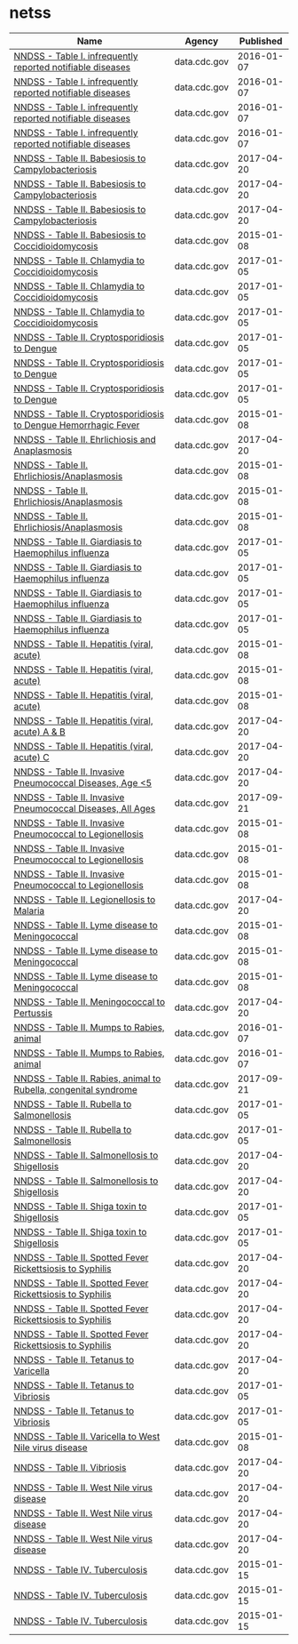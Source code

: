 # netss

Name | Agency | Published
---- | ---- | ---------
[NNDSS - Table I. infrequently reported notifiable diseases](../datasets/pb4z-432k.md) | data.cdc.gov | 2016-01-07
[NNDSS - Table I. infrequently reported notifiable diseases](../datasets/pb4z-432k.md) | data.cdc.gov | 2016-01-07
[NNDSS - Table I. infrequently reported notifiable diseases](../datasets/pb4z-432k.md) | data.cdc.gov | 2016-01-07
[NNDSS - Table I. infrequently reported notifiable diseases](../datasets/pb4z-432k.md) | data.cdc.gov | 2016-01-07
[NNDSS - Table II. Babesiosis to Campylobacteriosis](../datasets/xuah-ug7z.md) | data.cdc.gov | 2017-04-20
[NNDSS - Table II. Babesiosis to Campylobacteriosis](../datasets/xuah-ug7z.md) | data.cdc.gov | 2017-04-20
[NNDSS - Table II. Babesiosis to Campylobacteriosis](../datasets/xuah-ug7z.md) | data.cdc.gov | 2017-04-20
[NNDSS - Table II. Babesiosis to Coccidioidomycosis](../datasets/qz8t-eu2e.md) | data.cdc.gov | 2015-01-08
[NNDSS - Table II. Chlamydia to Coccidioidomycosis](../datasets/n835-hpyp.md) | data.cdc.gov | 2017-01-05
[NNDSS - Table II. Chlamydia to Coccidioidomycosis](../datasets/n835-hpyp.md) | data.cdc.gov | 2017-01-05
[NNDSS - Table II. Chlamydia to Coccidioidomycosis](../datasets/n835-hpyp.md) | data.cdc.gov | 2017-01-05
[NNDSS - Table II. Cryptosporidiosis to Dengue](../datasets/kikd-77zw.md) | data.cdc.gov | 2017-01-05
[NNDSS - Table II. Cryptosporidiosis to Dengue](../datasets/kikd-77zw.md) | data.cdc.gov | 2017-01-05
[NNDSS - Table II. Cryptosporidiosis to Dengue](../datasets/kikd-77zw.md) | data.cdc.gov | 2017-01-05
[NNDSS - Table II. Cryptosporidiosis to Dengue Hemorrhagic Fever](../datasets/b36e-ru3r.md) | data.cdc.gov | 2015-01-08
[NNDSS - Table II. Ehrlichiosis and Anaplasmosis](../datasets/gz3p-wzwf.md) | data.cdc.gov | 2017-04-20
[NNDSS - Table II. Ehrlichiosis/Anaplasmosis](../datasets/edtz-vibe.md) | data.cdc.gov | 2015-01-08
[NNDSS - Table II. Ehrlichiosis/Anaplasmosis](../datasets/edtz-vibe.md) | data.cdc.gov | 2015-01-08
[NNDSS - Table II. Ehrlichiosis/Anaplasmosis](../datasets/edtz-vibe.md) | data.cdc.gov | 2015-01-08
[NNDSS - Table II. Giardiasis to Haemophilus influenza](../datasets/afja-b25e.md) | data.cdc.gov | 2017-01-05
[NNDSS - Table II. Giardiasis to Haemophilus influenza](../datasets/afja-b25e.md) | data.cdc.gov | 2017-01-05
[NNDSS - Table II. Giardiasis to Haemophilus influenza](../datasets/afja-b25e.md) | data.cdc.gov | 2017-01-05
[NNDSS - Table II. Giardiasis to Haemophilus influenza](../datasets/afja-b25e.md) | data.cdc.gov | 2017-01-05
[NNDSS - Table II. Hepatitis (viral, acute)](../datasets/rg4j-6mcc.md) | data.cdc.gov | 2015-01-08
[NNDSS - Table II. Hepatitis (viral, acute)](../datasets/rg4j-6mcc.md) | data.cdc.gov | 2015-01-08
[NNDSS - Table II. Hepatitis (viral, acute)](../datasets/rg4j-6mcc.md) | data.cdc.gov | 2015-01-08
[NNDSS - Table II. Hepatitis (viral, acute) A & B](../datasets/vxsn-2csw.md) | data.cdc.gov | 2017-04-20
[NNDSS - Table II. Hepatitis (viral, acute) C](../datasets/swv3-ghj7.md) | data.cdc.gov | 2017-04-20
[NNDSS - Table II. Invasive Pneumococcal Diseases, Age <5](../datasets/9yc3-yir3.md) | data.cdc.gov | 2017-04-20
[NNDSS - Table II. Invasive Pneumococcal Diseases, All Ages](../datasets/mbsb-z5f8.md) | data.cdc.gov | 2017-09-21
[NNDSS - Table II. Invasive Pneumococcal to Legionellosis](../datasets/23gt-ssfe.md) | data.cdc.gov | 2015-01-08
[NNDSS - Table II. Invasive Pneumococcal to Legionellosis](../datasets/23gt-ssfe.md) | data.cdc.gov | 2015-01-08
[NNDSS - Table II. Invasive Pneumococcal to Legionellosis](../datasets/23gt-ssfe.md) | data.cdc.gov | 2015-01-08
[NNDSS - Table II. Legionellosis to Malaria](../datasets/33kn-dpz2.md) | data.cdc.gov | 2017-04-20
[NNDSS - Table II. Lyme disease to Meningococcal](../datasets/y6uv-t34t.md) | data.cdc.gov | 2015-01-08
[NNDSS - Table II. Lyme disease to Meningococcal](../datasets/y6uv-t34t.md) | data.cdc.gov | 2015-01-08
[NNDSS - Table II. Lyme disease to Meningococcal](../datasets/y6uv-t34t.md) | data.cdc.gov | 2015-01-08
[NNDSS - Table II. Meningococcal to Pertussis](../datasets/hatw-7gqy.md) | data.cdc.gov | 2017-04-20
[NNDSS - Table II. Mumps to Rabies, animal](../datasets/d69q-iyrb.md) | data.cdc.gov | 2016-01-07
[NNDSS - Table II. Mumps to Rabies, animal](../datasets/d69q-iyrb.md) | data.cdc.gov | 2016-01-07
[NNDSS - Table II. Rabies, animal to Rubella, congenital syndrome](../datasets/scxv-4u4u.md) | data.cdc.gov | 2017-09-21
[NNDSS - Table II. Rubella to Salmonellosis](../datasets/4qb4-rsd8.md) | data.cdc.gov | 2017-01-05
[NNDSS - Table II. Rubella to Salmonellosis](../datasets/4qb4-rsd8.md) | data.cdc.gov | 2017-01-05
[NNDSS - Table II. Salmonellosis to Shigellosis](../datasets/hwyq-75wu.md) | data.cdc.gov | 2017-04-20
[NNDSS - Table II. Salmonellosis to Shigellosis](../datasets/hwyq-75wu.md) | data.cdc.gov | 2017-04-20
[NNDSS - Table II. Shiga toxin to Shigellosis](../datasets/xv7k-8e7s.md) | data.cdc.gov | 2017-01-05
[NNDSS - Table II. Shiga toxin to Shigellosis](../datasets/xv7k-8e7s.md) | data.cdc.gov | 2017-01-05
[NNDSS - Table II. Spotted Fever Rickettsiosis to Syphilis](../datasets/75b3-73qi.md) | data.cdc.gov | 2017-04-20
[NNDSS - Table II. Spotted Fever Rickettsiosis to Syphilis](../datasets/75b3-73qi.md) | data.cdc.gov | 2017-04-20
[NNDSS - Table II. Spotted Fever Rickettsiosis to Syphilis](../datasets/75b3-73qi.md) | data.cdc.gov | 2017-04-20
[NNDSS - Table II. Spotted Fever Rickettsiosis to Syphilis](../datasets/75b3-73qi.md) | data.cdc.gov | 2017-04-20
[NNDSS - Table II. Tetanus to Varicella](../datasets/jz7r-jrma.md) | data.cdc.gov | 2017-04-20
[NNDSS - Table II. Tetanus to Vibriosis](../datasets/tj26-bdgd.md) | data.cdc.gov | 2017-01-05
[NNDSS - Table II. Tetanus to Vibriosis](../datasets/tj26-bdgd.md) | data.cdc.gov | 2017-01-05
[NNDSS - Table II. Varicella to West Nile virus disease](../datasets/ig4m-ub43.md) | data.cdc.gov | 2015-01-08
[NNDSS - Table II. Vibriosis](../datasets/98pz-jhyt.md) | data.cdc.gov | 2017-04-20
[NNDSS - Table II. West Nile virus disease](../datasets/m5zs-rf6r.md) | data.cdc.gov | 2017-04-20
[NNDSS - Table II. West Nile virus disease](../datasets/m5zs-rf6r.md) | data.cdc.gov | 2017-04-20
[NNDSS - Table II. West Nile virus disease](../datasets/m5zs-rf6r.md) | data.cdc.gov | 2017-04-20
[NNDSS - Table IV. Tuberculosis](../datasets/pxa6-asqb.md) | data.cdc.gov | 2015-01-15
[NNDSS - Table IV. Tuberculosis](../datasets/pxa6-asqb.md) | data.cdc.gov | 2015-01-15
[NNDSS - Table IV. Tuberculosis](../datasets/pxa6-asqb.md) | data.cdc.gov | 2015-01-15

